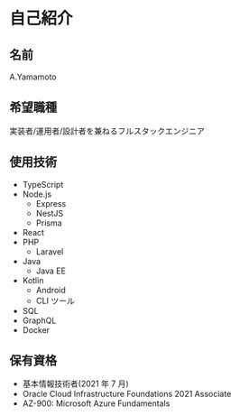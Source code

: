 # 自己紹介

## 名前

A.Yamamoto

## 希望職種

実装者/運用者/設計者を兼ねるフルスタックエンジニア

## 使用技術

- TypeScript
- Node.js
  - Express
  - NestJS
  - Prisma
- React
- PHP
  - Laravel
- Java
  - Java EE
- Kotlin
  - Android
  - CLI ツール
- SQL
- GraphQL
- Docker

## 保有資格

- 基本情報技術者(2021 年 7 月)
- Oracle Cloud Infrastructure Foundations 2021 Associate
- AZ-900: Microsoft Azure Fundamentals
